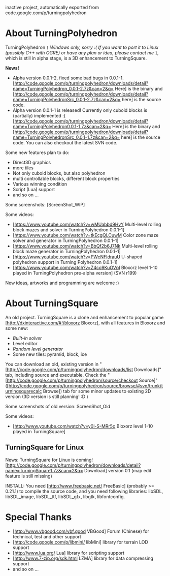 inactive project, automatically exported from code.google.com/p/turningpolyhedron

# About TurningPolyhedron

TurningPolyhedron `[` _Windows only, sorry :( If you want to port it to Linux (possibly C++ with OGRE) or have any plan or idea, please contact me_ `]`, which is still in alpha stage, is a 3D enhancement to TurningSquare.

**News!**

 * Alpha version 0.0.1-2, fixed some bad bugs in 0.0.1-1. [http://code.google.com/p/turningpolyhedron/downloads/detail?name=TurningPolyhedron_0.0.1-2.7z&can=2&q= Here] is the binary and [http://code.google.com/p/turningpolyhedron/downloads/detail?name=TurningPolyhedronSrc_0.0.1-2.7z&can=2&q= here] is the source code.
 * Alpha version 0.0.1-1 is released! Currently only cuboid blocks is (partially) implemented :( [http://code.google.com/p/turningpolyhedron/downloads/detail?name=TurningPolyhedron0.0.1-1.7z&can=2&q= Here] is the binary and [http://code.google.com/p/turningpolyhedron/downloads/detail?name=TurningPolyhedronSrc_0.0.1-1.7z&can=2&q= here] is the source code. You can also checkout the latest SVN code.

Some new features plan to do:

  * Direct3D graphics
  * more tiles
  * Not only cuboid blocks, but also polyhedron
  * multi controllable blocks, different block properties
  * Various winning condition
  * Script (Lua) support
  * and so on ...

Some screenshots: [ScreenShot_WIP]

Some videos:

  * [https://www.youtube.com/watch?v=wMUabbd9HvY Multi-level rolling block mazes and solver in TurningPolyhedron 0.0.1-1]
  * [https://www.youtube.com/watch?v=tkEcgQLCuwM Color zone maze solver and generator in TurningPolyhedron 0.0.1-1]
  * [https://www.youtube.com/watch?v=BbQf2b6J7Nk Multi-level rolling block maze generator in TurningPolyhedron 0.0.1-1]
  * [https://www.youtube.com/watch?v=PWcNFIdrauU U-shaped polyhedron support in Turning Polyhedron 0.0.1-1]
  * [https://www.youtube.com/watch?v=Z4co9KuOVpI Bloxorz level 1-10 played in TurningPolyhedron pre-alpha version] (SVN r199)

New ideas, artworks and programming are welcome :)

# About TurningSquare

An old project. TurningSquare is a clone and enhancement to popular game [http://dxinteractive.com/#!/bloxorz Bloxorz], with all features in Bloxorz and some new:


  * *Built-in solver*
  * Level editor
  * *Random level generator*
  * Some new tiles: pyramid, block, ice

You can download an old, existing version in "[http://code.google.com/p/turningpolyhedron/downloads/list Downloads]" tab, including source and executable. Check the "[http://code.google.com/p/turningpolyhedron/source/checkout Source]" ([http://code.google.com/p/turningpolyhedron/source/browse/#svn/trunk/turningsquarecalc Browse]) tab for some minor updates to existing 2D version (3D version is still planning! :D )

Some screenshots of old version: ScreenShot_Old

Some videos:

  * [http://www.youtube.com/watch?v=y0l-S-MRr5o Bloxorz level 1-10 played in TurningSquare]

## TurningSquare for Linux

News: TurningSquare for Linux is coming! [http://code.google.com/p/turningpolyhedron/downloads/detail?name=TurningSquare1.7z&can=2&q= Download] version 0.1 (map edit feature is still missing)

INSTALL: You need [http://www.freebasic.net/ FreeBasic] (probably >= 0.21.1) to compile the source code, and you need following libraries: libSDL, libSDL_image, libSDL_ttf, libSDL_gfx, libgtk, libfontconfig.

# Special Thanks

  * [http://www.vbgood.com/vbf.good VBGood] Forum (Chinese) for technical, test and other support
  * [http://code.google.com/p/libmini/ libMini] library for terrain LOD support
  * [http://www.lua.org/ Lua] library for scripting support
  * [http://www.7-zip.org/sdk.html LZMA] library for data compressing support
  * and so on ...


